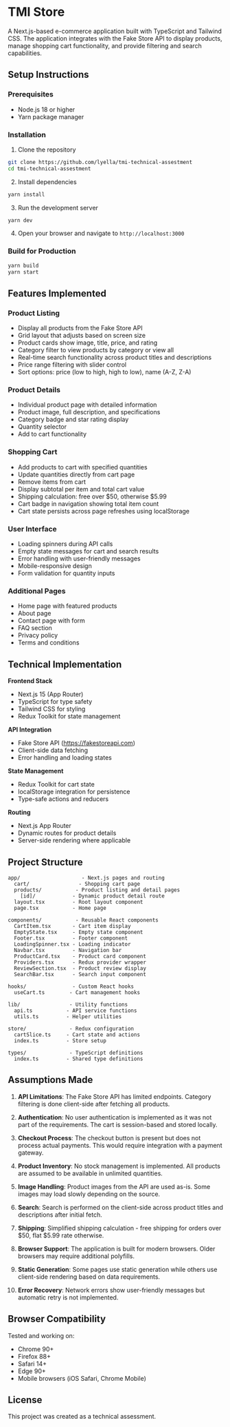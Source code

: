 # TMI Store

A Next.js-based e-commerce application built with TypeScript and Tailwind CSS. The application integrates with the Fake Store API to display products, manage shopping cart functionality, and provide filtering and search capabilities.

## Setup Instructions

### Prerequisites
- Node.js 18 or higher
- Yarn package manager

### Installation

1. Clone the repository
```bash
git clone https://github.com/lyella/tmi-technical-assestment
cd tmi-technical-assestment
```

2. Install dependencies
```bash
yarn install
```

3. Run the development server
```bash
yarn dev
```

4. Open your browser and navigate to `http://localhost:3000`

### Build for Production
```bash
yarn build
yarn start
```

## Features Implemented

### Product Listing
- Display all products from the Fake Store API
- Grid layout that adjusts based on screen size
- Product cards show image, title, price, and rating
- Category filter to view products by category or view all
- Real-time search functionality across product titles and descriptions
- Price range filtering with slider control
- Sort options: price (low to high, high to low), name (A-Z, Z-A)

### Product Details
- Individual product page with detailed information
- Product image, full description, and specifications
- Category badge and star rating display
- Quantity selector
- Add to cart functionality

### Shopping Cart
- Add products to cart with specified quantities
- Update quantities directly from cart page
- Remove items from cart
- Display subtotal per item and total cart value
- Shipping calculation: free over $50, otherwise $5.99
- Cart badge in navigation showing total item count
- Cart state persists across page refreshes using localStorage

### User Interface
- Loading spinners during API calls
- Empty state messages for cart and search results
- Error handling with user-friendly messages
- Mobile-responsive design
- Form validation for quantity inputs

### Additional Pages
- Home page with featured products
- About page
- Contact page with form
- FAQ section
- Privacy policy
- Terms and conditions

## Technical Implementation

**Frontend Stack**
- Next.js 15 (App Router)
- TypeScript for type safety
- Tailwind CSS for styling
- Redux Toolkit for state management

**API Integration**
- Fake Store API (https://fakestoreapi.com)
- Client-side data fetching
- Error handling and loading states

**State Management**
- Redux Toolkit for cart state
- localStorage integration for persistence
- Type-safe actions and reducers

**Routing**
- Next.js App Router
- Dynamic routes for product details
- Server-side rendering where applicable

## Project Structure

```
app/                    - Next.js pages and routing
  cart/                - Shopping cart page
  products/           - Product listing and detail pages
    [id]/            - Dynamic product detail route
  layout.tsx         - Root layout component
  page.tsx           - Home page

components/           - Reusable React components
  CartItem.tsx       - Cart item display
  EmptyState.tsx     - Empty state component
  Footer.tsx         - Footer component
  LoadingSpinner.tsx - Loading indicator
  Navbar.tsx         - Navigation bar
  ProductCard.tsx    - Product card component
  Providers.tsx      - Redux provider wrapper
  ReviewSection.tsx  - Product review display
  SearchBar.tsx      - Search input component

hooks/               - Custom React hooks
  useCart.ts        - Cart management hooks

lib/                - Utility functions
  api.ts           - API service functions
  utils.ts         - Helper utilities

store/              - Redux configuration
  cartSlice.ts     - Cart state and actions
  index.ts         - Store setup

types/              - TypeScript definitions
  index.ts         - Shared type definitions
```

## Assumptions Made

1. **API Limitations**: The Fake Store API has limited endpoints. Category filtering is done client-side after fetching all products.

2. **Authentication**: No user authentication is implemented as it was not part of the requirements. The cart is session-based and stored locally.

3. **Checkout Process**: The checkout button is present but does not process actual payments. This would require integration with a payment gateway.

4. **Product Inventory**: No stock management is implemented. All products are assumed to be available in unlimited quantities.

5. **Image Handling**: Product images from the API are used as-is. Some images may load slowly depending on the source.

6. **Search**: Search is performed on the client-side across product titles and descriptions after initial fetch.

7. **Shipping**: Simplified shipping calculation - free shipping for orders over $50, flat $5.99 rate otherwise.

8. **Browser Support**: The application is built for modern browsers. Older browsers may require additional polyfills.

9. **Static Generation**: Some pages use static generation while others use client-side rendering based on data requirements.

10. **Error Recovery**: Network errors show user-friendly messages but automatic retry is not implemented.

## Browser Compatibility

Tested and working on:
- Chrome 90+
- Firefox 88+
- Safari 14+
- Edge 90+
- Mobile browsers (iOS Safari, Chrome Mobile)

## License

This project was created as a technical assessment.
